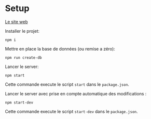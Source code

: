 # Setup

[Le site web](https://clauzond.herokuapp.com/)

Installer le projet:
```
npm i 
```

Mettre en place la base de données (ou remise a zéro):

```
npm run create-db
```

Lancer le server:
```
npm start
```

Cette commande execute le script `start` dans le `package.json`.


Lancer le server avec prise en compte automatique des modifications :
```
npm start-dev
```

Cette commande execute le script `start-dev` dans le `package.json`.
